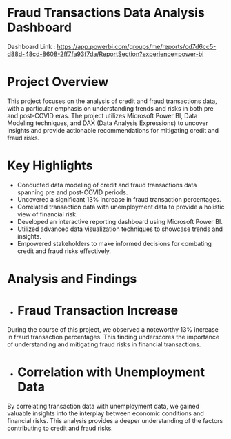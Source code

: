 # Fraud Transactions Data Analysis Dashboard

Dashboard Link : https://app.powerbi.com/groups/me/reports/cd7d6cc5-d88d-48cd-8608-2ff7fa93f7da/ReportSection?experience=power-bi

# Project Overview
This project focuses on the analysis of credit and fraud transactions data, with a particular emphasis on understanding trends and risks in both pre and post-COVID eras. The project utilizes Microsoft Power BI, Data Modeling techniques, and DAX (Data Analysis Expressions) to uncover insights and provide actionable recommendations for mitigating credit and fraud risks.

# Key Highlights
- Conducted data modeling of credit and fraud transactions data spanning pre and post-COVID periods.
- Uncovered a significant 13% increase in fraud transaction percentages.
- Correlated transaction data with unemployment data to provide a holistic view of financial risk.
- Developed an interactive reporting dashboard using Microsoft Power BI.
- Utilized advanced data visualization techniques to showcase trends and insights.
- Empowered stakeholders to make informed decisions for combating credit and fraud risks effectively.

# Analysis and Findings
- # Fraud Transaction Increase
During the course of this project, we observed a noteworthy 13% increase in fraud transaction percentages. This finding underscores the importance of understanding and mitigating fraud risks in financial transactions.

- # Correlation with Unemployment Data
By correlating transaction data with unemployment data, we gained valuable insights into the interplay between economic conditions and financial risks. This analysis provides a deeper understanding of the factors contributing to credit and fraud risks.
